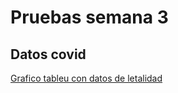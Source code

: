 # Pruebas semana 3

## Datos covid

[Grafico tableu con datos de letalidad](https://natdebandi.github.io/infovis2/s3/covid19.html)
